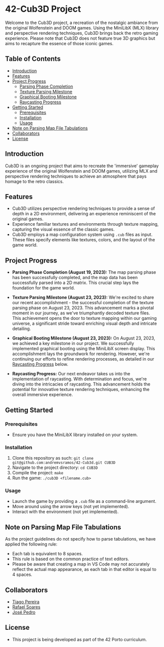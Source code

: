 # 42-Cub3D Project

Welcome to the Cub3D project, a recreation of the nostalgic ambiance from the original Wolfenstein and DOOM games. Using the MiniLibX (MLX) library and perspective rendering techniques, Cub3D brings back the retro gaming experience. Please note that Cub3D does not feature true 3D graphics but aims to recapture the essence of those iconic games.

## Table of Contents

- [Introduction](#introduction)
- [Features](#features)
- [Project Progress](#project-progress)
  - [Parsing Phase Completion](##parsing-phase-completion)
  - [Texture Parsing Milestone](##texture-parsing-milestone)
  - [Graphical Booting Milestone](##graphical-booting-milestone)
  - [Raycasting Progress](##raycasting-progress)
- [Getting Started](#getting-started)
  - [Prerequisites](#prerequisites)
  - [Installation](#installation)
  - [Usage](#usage)
- [Note on Parsing Map File Tabulations](#note-on-parsing-map-file-tabulations)
- [Collaborators](#collaborators)
- [License](#license)

## Introduction

Cub3D is an ongoing project that aims to recreate the 'immersive' gameplay experience of the original Wolfenstein and DOOM games, utilizing MLX and perspective rendering techniques to achieve an atmosphere that pays homage to the retro classics.

## Features

 - Cub3D utilizes perspective rendering techniques to provide a sense of depth in a 2D environment, delivering an experience reminiscent of the original games.
 - Experience familiar textures and environments through texture mapping, capturing the visual essence of the classic games.
 - Cub3D employs a map configuration system using `.cub` files as input. These files specify elements like textures, colors, and the layout of the game world.

## Project Progress

- **Parsing Phase Completion (August 19, 2023):** The map parsing phase has been successfully completed, and the map data has been successfully parsed into a 2D matrix. This crucial step lays the foundation for the game world.
  
- **Texture Parsing Milestone (August 23, 2023):** We're excited to share our recent accomplishment - the successful completion of the texture parsing phase on August 23, 2023. This advancement marks a pivotal moment in our journey, as we've triumphantly decoded texture files. This achievement opens the door to texture mapping within our gaming universe, a significant stride toward enriching visual depth and intricate detailing.

- **Graphical Booting Milestone (August 23, 2023):** On August 23, 2023, we achieved a key milestone in our project. We successfully implemented graphical booting using the MiniLibX screen display. This accomplishment lays the groundwork for rendering. However, we're continuing our efforts to refine rendering processes, as detailed in our [Raycasting Progress](#raycasting-progress) below.

- **Raycasting Progress:** Our next endeavor takes us into the implementation of raycasting. With determination and focus, we're diving into the intricacies of raycasting. This advancement holds the potential for innovative texture rendering techniques, enhancing the overall immersive experience.

## Getting Started

### Prerequisites

- Ensure you have the MiniLibX library installed on your system.

### Installation

1. Clone this repository as such: `git clone git@github.com:andremvsramos/42-Cub3d.git CUB3D`
2. Navigate to the project directory: `cd CUB3D`
3. Compile the project: `make`
4. Run the game: `./cub3D <filename.cub>`

### Usage

- Launch the game by providing a `.cub` file as a command-line argument.
- Move around using the arrow keys (not yet implemented).
- Interact with the environment (not yet implemented).

## Note on Parsing Map File Tabulations

As the project guidelines do not specify how to parse tabulations, we have applied the following rule:
- Each tab is equivalent to 8 spaces.
- This rule is based on the common practice of text editors.
- Please be aware that creating a map in VS Code may not accurately reflect the actual map appearance, as each tab in that editor is equal to 4 spaces.

## Collaborators

- [Tiago Pereira](https://github.com/t-pereira06)
- [Rafael Soares](https://github.com/RafaSoares1)
- [José Pedro](https://github.com/ZPedro99)

## License

- This project is being developed as part of the 42 Porto curriculum.
